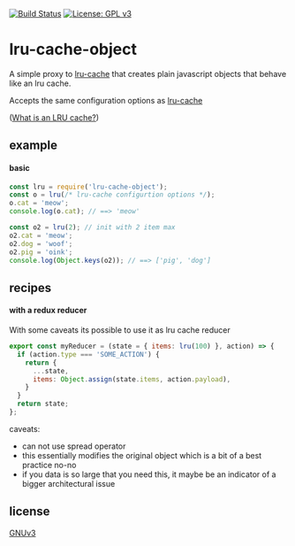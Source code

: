 [![Build Status](https://travis-ci.org/DveMac/lru-cache-object.svg?branch=master)](https://travis-ci.org/DveMac/lru-cache-object) [![License: GPL v3](https://img.shields.io/badge/License-GPLv3-blue.svg)](https://www.gnu.org/licenses/gpl-3.0)

# lru-cache-object

A simple proxy to [lru-cache](https://github.com/isaacs/node-lru-cache) that creates plain javascript objects that behave like an lru cache.

Accepts the same configuration options as [lru-cache](https://github.com/isaacs/node-lru-cache/#options)

([What is an LRU cache?](https://en.wikipedia.org/wiki/Cache_replacement_policies#Least_recently_used_(LRU)))

## example

#### basic

```js
const lru = require('lru-cache-object');
const o = lru(/* lru-cache configurtion options */);
o.cat = 'meow';
console.log(o.cat); // ==> 'meow'

const o2 = lru(2); // init with 2 item max
o2.cat = 'meow';
o2.dog = 'woof';
o2.pig = 'oink';
console.log(Object.keys(o2)); // ==> ['pig', 'dog']
```

## recipes

#### with a redux reducer

With some caveats its possible to use it as lru cache reducer

```js
export const myReducer = (state = { items: lru(100) }, action) => {
  if (action.type === 'SOME_ACTION') {
    return {
      ...state,
      items: Object.assign(state.items, action.payload),
    }
  }
  return state;
};
```

caveats:

- can not use spread operator
- this essentially modifies the original object which is a bit of a  best practice no-no
- if you data is so large that you need this, it maybe be an indicator of a bigger architectural issue


## license

[GNUv3](./LICENSE)
